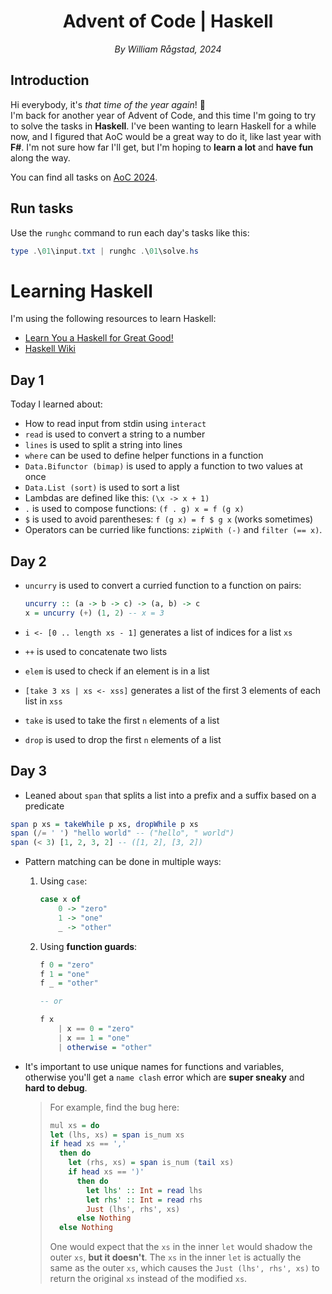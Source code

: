 <div align=center>
    <h1>Advent of Code | Haskell</h1>
    <em>By William Rågstad, 2024</em>
</div>

## Introduction

Hi everybody, it's *that time of the year again*! 🎄\
I'm back for another year of Advent of Code, and this time I'm going to try to solve the tasks in **Haskell**.
I've been wanting to learn Haskell for a while now, and I figured that AoC would be a great way to do it, like last year with **F#**.
I'm not sure how far I'll get, but I'm hoping to **learn a lot** and **have fun** along the way.

You can find all tasks on [AoC 2024](https://adventofcode.com/2024).

## Run tasks

Use the `runghc` command to run each day's tasks like this:

```powershell
type .\01\input.txt | runghc .\01\solve.hs
```

# Learning Haskell

I'm using the following resources to learn Haskell:

- [Learn You a Haskell for Great Good!](http://learnyouahaskell.com/)
- [Haskell Wiki](https://wiki.haskell.org/Haskell)
<!-- - [Haskell Programming from First Principles](http://haskellbook.com/) -->

## Day 1

Today I learned about:

- How to read input from stdin using `interact`
- `read` is used to convert a string to a number
- `lines` is used to split a string into lines
- `where` can be used to define helper functions in a function
- `Data.Bifunctor (bimap)` is used to apply a function to two values at once
- `Data.List (sort)` is used to sort a list
- Lambdas are defined like this: `(\x -> x + 1)`
- `.` is used to compose functions: `(f . g) x = f (g x)`
- `$` is used to avoid parentheses: `f (g x) = f $ g x` (works sometimes)
- Operators can be curried like functions: `zipWith (-)` and `filter (== x)`.

## Day 2

- `uncurry` is used to convert a curried function to a function on pairs:

  ```haskell
  uncurry :: (a -> b -> c) -> (a, b) -> c
  x = uncurry (+) (1, 2) -- x = 3
  ```

- `i <- [0 .. length xs - 1]` generates a list of indices for a list `xs`
- `++` is used to concatenate two lists
- `elem` is used to check if an element is in a list
- `[take 3 xs | xs <- xss]` generates a list of the first 3 elements of each list in `xss`
- `take` is used to take the first `n` elements of a list
- `drop` is used to drop the first `n` elements of a list

## Day 3

- Leaned about `span` that splits a list into a prefix and a suffix based on a predicate

```haskell
span p xs = takeWhile p xs, dropWhile p xs
span (/= ' ') "hello world" -- ("hello", " world")
span (< 3) [1, 2, 3, 2] -- ([1, 2], [3, 2])
```

- Pattern matching can be done in multiple ways:
	1. Using `case`:

		```haskell
		case x of
			0 -> "zero"
			1 -> "one"
			_ -> "other"
		```

	2. Using **function guards**:

		```haskell
		f 0 = "zero"
		f 1 = "one"
		f _ = "other"

		-- or

		f x
			| x == 0 = "zero"
			| x == 1 = "one"
			| otherwise = "other"
		```

- It's important to use unique names for functions and variables, otherwise you'll get a `name clash` error which are **super sneaky** and **hard to debug**.

	> For example, find the bug here:
	>
	> ```haskell
	> mul xs = do
    > let (lhs, xs) = span is_num xs
    > if head xs == ','
    >   then do
    >     let (rhs, xs) = span is_num (tail xs)
    >     if head xs == ')'
    >       then do
    >         let lhs' :: Int = read lhs
    >         let rhs' :: Int = read rhs
    >         Just (lhs', rhs', xs)
    >       else Nothing
    >   else Nothing
	> ```
	>
	> One would expect that the `xs` in the inner `let` would shadow the outer `xs`, **but it doesn't**. The `xs` in the inner `let` is actually the same as the outer `xs`, which causes the `Just (lhs', rhs', xs)` to return the original `xs` instead of the modified `xs`.
